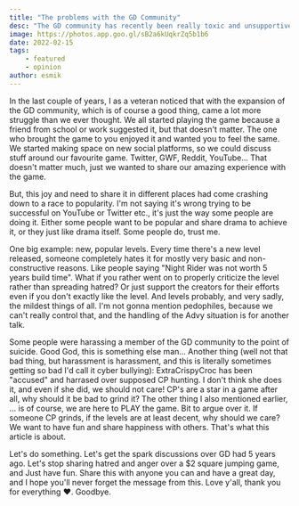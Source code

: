 ```yaml
---
title: "The problems with the GD Community"
desc: "The GD community has recently been really toxic and unsupportive, so I decided to speak up about it."
image: https://photos.app.goo.gl/sB2a6kUqkrZq5b1b6
date: 2022-02-15
tags:
    - featured
    - opinion
author: esmik
---
```


In the last couple of years, I as a veteran noticed that with the expansion of the GD community, which is of course a good thing, came a lot more struggle than we ever thought. We all started playing the game because a friend from school or work suggested it, but that doesn't matter. The one who brought the game to you enjoyed it and wanted you to feel the same. We started making space on new social platforms, so we could discuss stuff around our favourite game. Twitter, GWF, Reddit, YouTube... That doesn't matter much, just we wanted to share our amazing experience with the game. 

But, this joy and need to share it in different places had come crashing down to a race to popularity. I'm not saying it's wrong trying to be successful on YouTube or Twitter etc., it's just the way some people are doing it. Either some people want to be popular and share drama to achieve it, or they just like drama itself. Some people do, trust me. 

One big example: new, popular levels. Every time there's a new level released, someone completely hates it for mostly very basic and non-constructive reasons. Like people saying "Night Rider was not worth 5 years build time". What if you rather went on to properly criticize the level rather than spreading hatred? Or just support the creators for their efforts even if you don't exactly like the level. And levels probably, and very sadly, the mildest things of all. I'm not gonna mention pedophiles, because we can't really control that, and the handling of the Advy situation is for another talk.

Some people were harassing a member of the GD community to the point of suicide. Good God, this is something else man... Another thing (well not that bad thing, but harassment is harassment, and this is literally sometimes getting so bad I'd call it cyber bullying): ExtraCrispyCroc has been "accused" and harrased over supposed CP hunting. I don't think she does it, and even if she did, we should not care! CP's are a star in a game after all, why should it be bad to grind it? The other thing I also mentioned earlier, ... is of course, we are here to PLAY the game. Bit to argue over it. If someone CP grinds, if the levels are at least decent, why should we care? We want to have fun and share happiness with others. That's what this article is about.

Let's do something. Let's get the spark discussions over GD had 5 years ago. Let's stop sharing hatred and anger over a $2 square jumping game, and Just have fun. Share this with anyone you can and have a great day, and I hope you'll never forget the message from this. Love y'all, thank you for everything ❤️. Goodbye.
